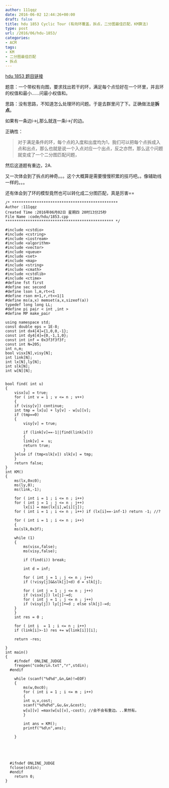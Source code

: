 ```yaml
---
author: 111qqz
date: 2016-06-02 12:44:26+00:00
draft: false
title: hdu 1853 Cyclic Tour (有向环覆盖，拆点，二分图最佳匹配，KM算法)
type: post
url: /2016/06/hdu-1853/
categories:
- ACM
tags:
- KM
- 二分图最佳匹配
- 拆点
---
```


[hdu 1853 题目链接](http://acm.hdu.edu.cn/showproblem.php?pid=1853)

题意：一个带权有向图，要求找出若干的环，满足每个点恰好在一个环里，并且环的权值和最小……问最小权值和。

思路：没有思路，不知道怎么处理环的问题。于是去群里问了下。正确做法是**拆点**。

如果有一条边i->j,那么就连一条i->j'的边。

正确性：


<blockquote>对于满足条件的环，每个点的入度和出度均为1，我们可以把每个点拆成入点和出点，那么也就是说一个入点对应一个出点，反之亦然，那么这个问题就变成了一个二分图匹配问题，</blockquote>




然后这道题有重边，2A.

又一次体会到了拆点的神奇。。。这个大概算是需要慢慢积累的技巧吧。。像辅助线一样的。。。

还有体会到了环的模型竟然也可以转化成二分图匹配，真是厉害==



    
    /* ***********************************************
    Author :111qqz
    Created Time :2016年06月02日 星期四 20时13分25秒
    File Name :code/hdu/1853.cpp
    ************************************************ */
    
    #include <cstdio>
    #include <cstring>
    #include <iostream>
    #include <algorithm>
    #include <vector>
    #include <queue>
    #include <set>
    #include <map>
    #include <string>
    #include <cmath>
    #include <cstdlib>
    #include <ctime>
    #define fst first
    #define sec second
    #define lson l,m,rt<<1
    #define rson m+1,r,rt<<1|1
    #define ms(a,x) memset(a,x,sizeof(a))
    typedef long long LL;
    #define pi pair < int ,int >
    #define MP make_pair
    
    using namespace std;
    const double eps = 1E-8;
    const int dx4[4]={1,0,0,-1};
    const int dy4[4]={0,-1,1,0};
    const int inf = 0x3f3f3f3f;
    const int N=205;
    int n,m;
    bool visx[N],visy[N];
    int link[N];
    int lx[N],ly[N];
    int slk[N];
    int w[N][N];
    
    
    bool find( int u)
    {
        visx[u] = true;
        for ( int v = 1 ; v <= n ; v++)
        {
    	if (visy[v]) continue;
    	int tmp = lx[u] + ly[v] - w[u][v];
    	if (tmp==0)
    	{
    	    visy[v] = true;
    
    	    if (link[v]==-1||find(link[v]))
    	    {
    		link[v] =  u;
    		return true;
    	    }
    	}else if (tmp<slk[v]) slk[v] = tmp;
        }
        return false;
    }
    int KM()
    {
        ms(lx,0xc0);
        ms(ly,0);
        ms(link,-1);
    
        for ( int i = 1 ; i <= n ; i++)
    	for ( int j = 1 ; j <= n ; j++)
    	    lx[i] = max(lx[i],w[i][j]);
        for ( int i = 1 ; i <= n ; i++) if (lx[i]==-inf-1) return -1; //?
    
        for ( int i = 1 ; i <= n ; i++)
        {
    	ms(slk,0x3f);
    	
    	while (1)
    	{
    	    ms(visx,false);
    	    ms(visy,false);
    
    	    if (find(i)) break;
    
    	    int d = inf;
    
    	    for ( int j = 1 ; j <= n ; j++)
    		if (!visy[j]&&slk[j]<d) d = slk[j];
    
    	    for ( int j = 1 ; j <= n ; j++)
    		if (visx[j]) lx[j]-=d;
    	    for ( int j = 1 ; j <= n ; j++)
    		if (visy[j]) ly[j]+=d ; else slk[j]-=d;
    	}
        }
        int res = 0 ;
    
        for ( int i  = 1 ; i <= n ; i++)
    	if (link[i]>-1) res += w[link[i]][i];
    
        return -res;
    
    }
    int main()
    {
    	#ifndef  ONLINE_JUDGE 
    	freopen("code/in.txt","r",stdin);
      #endif
    
    	while (scanf("%d%d",&n,&m)!=EOF)
    	{
    	    ms(w,0xc0);
    	    for ( int i = 1 ; i <= m ; i++)
    	    {
    		int u,v,cost;
    		scanf("%d%d%d",&u,&v,&cost);
    		w[u][v] =max(w[u][v],-cost); //会不会有重边。..果然有。
    	    }
    
    	    int ans = KM();
    	    printf("%d\n",ans);
    
    	}
    
    	
    
    
    
      #ifndef ONLINE_JUDGE  
      fclose(stdin);
      #endif
        return 0;
    }
    



